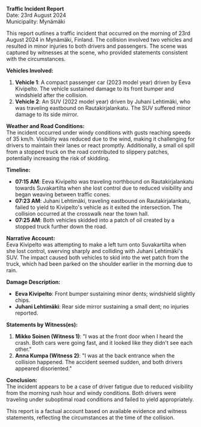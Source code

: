 

**Traffic Incident Report**  
Date: 23rd August 2024  
Municipality: Mynämäki  

This report outlines a traffic incident that occurred on the morning of 23rd August 2024 in Mynämäki, Finland. The collision involved two vehicles and resulted in minor injuries to both drivers and passengers. The scene was captured by witnesses at the scene, who provided statements consistent with the circumstances.

**Vehicles Involved:**  
1. **Vehicle 1**: A compact passenger car (2023 model year) driven by Eeva Kivipelto. The vehicle sustained damage to its front bumper and windshield after the collision.
2. **Vehicle 2**: An SUV (2022 model year) driven by Juhani Lehtimäki, who was traveling eastbound on Rautakirjalankatu. The SUV suffered minor damage to its side mirror.

**Weather and Road Conditions:**  
The incident occurred under windy conditions with gusts reaching speeds of 35 km/h. Visibility was reduced due to the wind, making it challenging for drivers to maintain their lanes or react promptly. Additionally, a small oil spill from a stopped truck on the road contributed to slippery patches, potentially increasing the risk of skidding.

**Timeline:**  
- **07:15 AM**: Eeva Kivipelto was traveling northbound on Rautakirjalankatu towards Suvakartilta when she lost control due to reduced visibility and began weaving between traffic cones.
- **07:23 AM**: Juhani Lehtimäki, traveling eastbound on Rautakirjalankatu, failed to yield to Kivipelto's vehicle as it exited the intersection. The collision occurred at the crosswalk near the town hall.
- **07:25 AM**: Both vehicles skidded into a patch of oil created by a stopped truck further down the road.

**Narrative Account:**  
Eeva Kivipelto was attempting to make a left turn onto Suvakartilta when she lost control, swerving sharply and colliding with Juhani Lehtimäki's SUV. The impact caused both vehicles to skid into the wet patch from the truck, which had been parked on the shoulder earlier in the morning due to rain.

**Damage Description:**  
- **Eeva Kivipelto**: Front bumper sustaining minor dents; windshield slightly chips.
- **Juhani Lehtimäki**: Rear side mirror sustaining a small dent; no injuries reported.

**Statements by Witness(es):**  
1. **Mikko Soinen (Witness 1)**: "I was at the front door when I heard the crash. Both cars were going fast, and it looked like they didn't see each other."  
2. **Anna Kumpa (Witness 2)**: "I was at the back entrance when the collision happened. The accident seemed sudden, and both drivers appeared disoriented."

**Conclusion:**  
The incident appears to be a case of driver fatigue due to reduced visibility from the morning rush hour and windy conditions. Both drivers were traveling under suboptimal road conditions and failed to yield appropriately.

This report is a factual account based on available evidence and witness statements, reflecting the circumstances at the time of the collision.